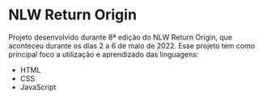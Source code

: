 # NLW Return Origin
 
Projeto desenvolvido durante 8ª edição do NLW Return Origin, que aconteceu durante os dias 2 a 6 de maio de 2022.
Esse projeto tem como principal foco a utilização e aprendizado das linguagens:
 - HTML
 - CSS
 - JavaScript
